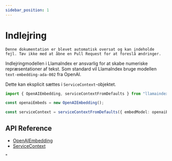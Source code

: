 ```yaml
---
sidebar_position: 1
---
```


# Indlejring

`Denne dokumentation er blevet automatisk oversat og kan indeholde fejl. Tøv ikke med at åbne en Pull Request for at foreslå ændringer.`

Indlejringmodellen i LlamaIndex er ansvarlig for at skabe numeriske repræsentationer af tekst. Som standard vil LlamaIndex bruge modellen `text-embedding-ada-002` fra OpenAI.

Dette kan eksplicit sættes i `ServiceContext`-objektet.

```typescript
import { OpenAIEmbedding, serviceContextFromDefaults } from "llamaindex";

const openaiEmbeds = new OpenAIEmbedding();

const serviceContext = serviceContextFromDefaults({ embedModel: openaiEmbeds });
```

## API Reference

- [OpenAIEmbedding](../../api/classes/OpenAIEmbedding.md)
- [ServiceContext](../../api/interfaces/ServiceContext.md)

"
